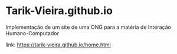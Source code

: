 # Tarik-Vieira.github.io
Implementação de um site de uma ONG para a matéria de Interação Humano-Computador

link: https://tarik-vieira.github.io/home.html
